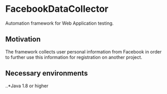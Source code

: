 # FacebookDataCollector

Automation framework for Web Application testing.

## Motivation

The framework collects user personal information from Facebook in order to further use this information for registration on another project.

## Necessary environments

..*Java 1.8 or higher


